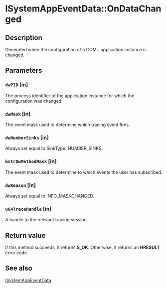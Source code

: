 # ISystemAppEventData::OnDataChanged

## Description

Generated when the configuration of a COM+ application instance is changed.

## Parameters

### `dwPID` [in]

The process identifier of the application instance for which the configuration was changed.

### `dwMask` [in]

The event mask used to determine which tracing event fires.

### `dwNumberSinks` [in]

Always set equal to SinkType::NUMBER_SINKS.

### `bstrDwMethodMask` [in]

The event mask used to determine to which events the user has subscribed.

### `dwReason` [in]

Always set equal to INFO_MASKCHANGED.

### `u64TraceHandle` [in]

A handle to the relevant tracing session.

## Return value

If this method succeeds, it returns **S_OK**. Otherwise, it returns an **HRESULT** error code.

## See also

[ISystemAppEventData](https://learn.microsoft.com/windows/desktop/api/comsvcs/nn-comsvcs-isystemappeventdata)